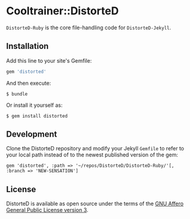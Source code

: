 # Cooltrainer::DistorteD

`DistorteD-Ruby` is the core file-handling code for `DistorteD-Jekyll`.

## Installation

Add this line to your site's Gemfile:

```ruby
gem 'distorted'
```

And then execute:

    $ bundle

Or install it yourself as:

    $ gem install distorted


## Development

Clone the DistorteD repository and modify your Jekyll `Gemfile` to refer to your local path instead of to the newest published version of the gem:

```
gem 'distorted', :path => '~/repos/DistorteD/DistorteD-Ruby/'[, :branch => 'NEW-SENSATION']
```

## License

DistorteD is available as open source under the terms of the [GNU Affero General Public License version 3](https://opensource.org/licenses/AGPL-3.0).
